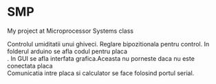 # SMP
My project at Microprocessor Systems class

Controlul umiditatii unui ghiveci. Reglare bipozitionala pentru control. In folderul arduino se afla codul pentru placa<br>. In GUI se afla interfata grafica.Aceasta nu porneste daca nu  este conectata placa<br>
Comunicatia intre placa si calculator se face folosind portul serial.
